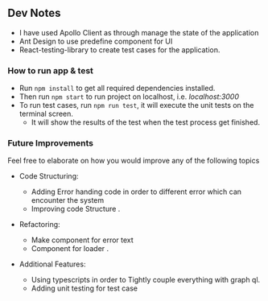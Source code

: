 ## Dev Notes

- I have used Apollo Client as through manage the state of the application
- Ant Design to use predefine component for UI
- React-testing-library to create test cases for the application.

### How to run app & test

- Run `npm install` to get all required dependencies installed.
- Then run `npm start` to run project on localhost, i.e. *localhost:3000*
- To run test cases, run `npm run test`, it will execute the unit tests on the terminal screen.
  - It will show the results of the test when the test process get finished.

### Future Improvements

Feel free to elaborate on how you would improve any of the following topics

- Code Structuring:

  - Adding Error handing code in order to different error which can encounter the system
  - Improving code Structure .

- Refactoring:

  - Make component for error text
  - Component for loader .

- Additional Features:
  - Using typescripts in order to Tightly couple everything with graph ql.
  - Adding unit testing for test case
